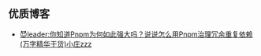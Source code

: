 ## 优质博客

* [😈leader:你知道Pnpm为何如此强大吗？说说怎么用Pnpm治理冗余重复依赖(万字精华干货)小庄zzz](https://juejin.cn/user/4130230608342184/posts)
